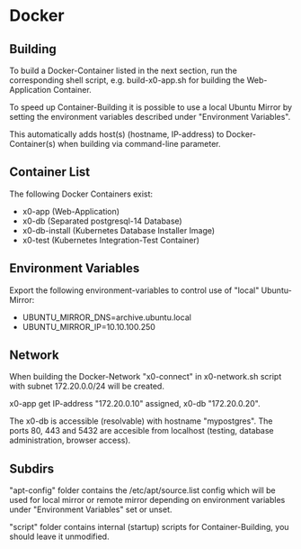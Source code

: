 # Docker

## Building

To build a Docker-Container listed in the next section, run the corresponding shell script,
e.g. build-x0-app.sh for building the Web-Application Container.

To speed up Container-Building it is possible to use a local Ubuntu Mirror by setting the
environment variables described under "Environment Variables".

This automatically adds host(s) (hostname, IP-address) to Docker-Container(s) when building
via command-line parameter.

## Container List

The following Docker Containers exist:

* x0-app (Web-Application)
* x0-db (Separated postgresql-14 Database)
* x0-db-install (Kubernetes Database Installer Image)
* x0-test (Kubernetes Integration-Test Container)

## Environment Variables

Export the following environment-variables to control use of "local" Ubuntu-Mirror:

* UBUNTU_MIRROR_DNS=archive.ubuntu.local
* UBUNTU_MIRROR_IP=10.10.100.250

## Network

When building the Docker-Network "x0-connect" in x0-network.sh script with subnet 172.20.0.0/24
will be created.

x0-app get IP-address "172.20.0.10" assigned, x0-db "172.20.0.20".

The x0-db is accessible (resolvable) with hostname "mypostgres". The ports 80, 443 and 5432 are
accesible from localhost (testing, database administration, browser access).

## Subdirs

"apt-config" folder contains the /etc/apt/source.list config which will be used for local mirror
or remote mirror depending on environment variables under "Environment Variables" set or unset.

"script" folder contains internal (startup) scripts for Container-Building, you should leave it
unmodified.

